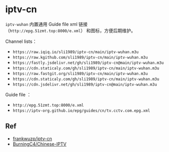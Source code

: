 # iptv-cn

`iptv-wuhan` 内置通用 Guide file xml 链接 （`http://epg.51zmt.top:8000/e.xml`） 和图标，方便后期维护。

Channel lists：

- `https://raw.iqiq.io/sli1989/iptv-cn/main/iptv-wuhan.m3u`
- `https://raw.kgithub.com/sli1989/iptv-cn/main/iptv-wuhan.m3u`
- `https://fastly.jsdelivr.net/gh/sli1989/iptv-cn@main/iptv-wuhan.m3u`
- `https://cdn.staticaly.com/gh/sli1989/iptv-cn/main/iptv-wuhan.m3u`
- `https://raw.fastgit.org/sli1989/iptv-cn/main/iptv-wuhan.m3u`
- `https://cdn.staticaly.com/gh/sli1989/iptv-cn/main/iptv-wuhan.m3u`
- `https://cdn.jsdelivr.net/gh/sli1989/iptv-cn@main/iptv-wuhan.m3u`

Guide file ：

- `http://epg.51zmt.top:8000/e.xml`
- `https://iptv-org.github.io/epg/guides/cn/tv.cctv.com.epg.xml`

## Ref

- [frankwuzp/iptv-cn](https://github.com/frankwuzp/iptv-cn)
- [BurningC4/Chinese-IPTV](https://github.com/BurningC4/Chinese-IPTV)
